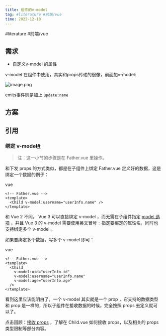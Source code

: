 ```yaml
---
title: 组件的v-model
tag: #literature #前端/vue 
time: 2022-12-18 
---
```

#literature #前端/vue 
## 需求
- 自定义v-model 的属性

v-model 在组件中使用，其实和props传递的很像，前面加v-model:

![image.png](https://finzulpic.oss-cn-hangzhou.aliyuncs.com/20221218211218.png)

emits事件则是加上 `update:name` 

## 方案



## 引用

### 绑定 v-model[#](https://vue3.chengpeiquan.com/communication.html#%E7%BB%91%E5%AE%9A-v-model-new)

> 注：这一小节的步骤是在 Father.vue 里操作。

和下发 props 的方式类似，都是在子组件上绑定 Father.vue 定义好的数据，这是绑定一个数据的例子：

vue

```vue
<!-- Father.vue -->
<template>
  <Child v-model:username="userInfo.name" />
</template>
```

和 Vue 2 不同， Vue 3 可以直接绑定 v-model ，而无需在子组件指定 [model 选项](https://v2.cn.vuejs.org/v2/api/#model) ，并且 Vue 3 的 v-model 需要使用英文冒号 `:` 指定要绑定的属性名，同时也支持绑定多个 v-model 。

如果要绑定多个数据，写多个 v-model 即可：

vue

```vue
<!-- Father.vue -->
<template>
  <Child
    v-model:uid="userInfo.id"
    v-model:username="userInfo.name"
    v-model:age="userInfo.age"
  />
</template>
```

看到这里应该能明白了，一个 v-model 其实就是一个 prop ，它支持的数据类型和 prop 是一样的，所以子组件在接收数据的时候，完全按照 props 去定义就可以了。

点击回顾：[接收 props](https://vue3.chengpeiquan.com/communication.html#%E6%8E%A5%E6%94%B6-props) ，了解在 Child.vue 如何接收 props，以及相关的 props 类型限制等部分内容。




